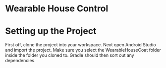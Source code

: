 # Wearable House Control

# Setting up the Project

First off, clone the project into your workspace. Next open Android Studio and import the project. Make sure you select the WearableHouseCoat folder inside the folder you cloned to. Gradle should then sort out any dependencies.
